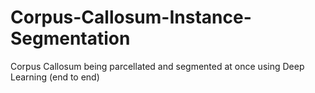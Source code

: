 # Corpus-Callosum-Instance-Segmentation
Corpus Callosum being parcellated and segmented at once using Deep Learning (end to end)
